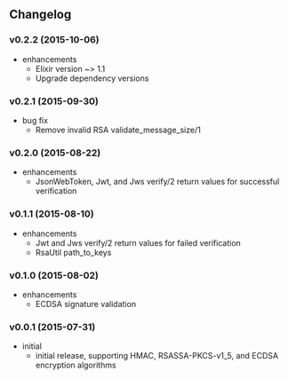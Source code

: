 ## Changelog

### v0.2.2 (2015-10-06)

* enhancements
  * Elixir version ~> 1.1
  * Upgrade dependency versions

### v0.2.1 (2015-09-30)

* bug fix
  * Remove invalid RSA validate_message_size/1

### v0.2.0 (2015-08-22)

* enhancements
  * JsonWebToken, Jwt, and Jws verify/2 return values for successful verification

### v0.1.1 (2015-08-10)

* enhancements
  * Jwt and Jws verify/2 return values for failed verification
  * RsaUtil path_to_keys

### v0.1.0 (2015-08-02)

* enhancements
  * ECDSA signature validation

### v0.0.1 (2015-07-31)

* initial
  * initial release, supporting HMAC, RSASSA-PKCS-v1_5, and ECDSA encryption algorithms
